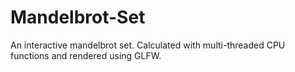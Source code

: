 # Mandelbrot-Set
An interactive mandelbrot set. Calculated with multi-threaded CPU functions and rendered using GLFW.
